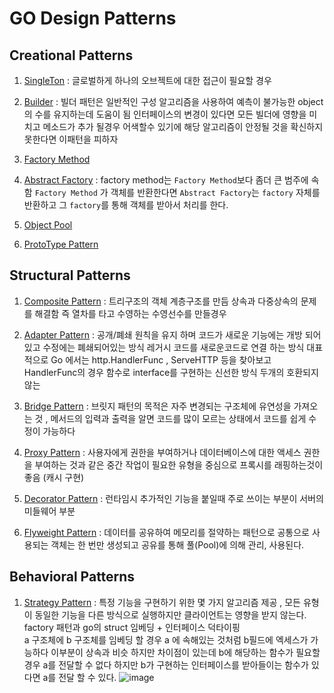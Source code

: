 # GO Design Patterns


## Creational Patterns

1. [SingleTon](https://github.com/BumwooPark/go-design-pattern/tree/master/singleton)
: 글로벌하게 하나의 오브젝트에 대한 접근이 필요할 경우

2. [Builder](https://github.com/BumwooPark/go-design-pattern/tree/master/builder)
: 빌더 패턴은 일반적인 구성 알고리즘을 사용하여 예측이 불가능한 object의 수를 유지하는데 도움이 됨 
인터페이스의 변경이 있다면 모든 빌더에 영향을 미치고 메소드가 추가 될경우 어색할수 있기에 해당 알고리즘이 안정될 것을 확신하지 못한다면 이패턴을 피하자

3. [Factory Method](https://github.com/BumwooPark/go-design-pattern/tree/master/factory_method)

4. [Abstract Factory](https://github.com/BumwooPark/go-design-pattern/tree/master/abstract_factory)
: factory method는 `Factory Method`보다 좀더 큰 범주에 속함  `Factory Method` 가 객체를 반환한다면 
`Abstract Factory`는 `factory` 자체를 반환하고 그 `factory`를 통해 객체를 받아서 처리를 한다.

5. [Object Pool](https://github.com/BumwooPark/go-design-pattern/tree/master/object_pool)
6. [ProtoType Pattern](https://github.com/BumwooPark/go-design-pattern/tree/master/prototype)


## Structural Patterns

1. [Composite Pattern](https://github.com/BumwooPark/go-design-pattern/tree/master/composite)
: 트리구조의 객체 계층구조를 만듬  상속과 다중상속의 문제를 해결함 즉 열차를 타고 수영하는 수영선수를 만들경우

2. [Adapter Pattern](https://github.com/BumwooPark/go-design-pattern/tree/master/adapter)
: 공개/폐쇄 원칙을 유지 하며 코드가 새로운 기능에는 개방 되어있고 수정에는 폐쇄되어있는 방식 레거시 코드를 새로운코드로 연결 하는 방식 
대표적으로 Go 에서는 http.HandlerFunc , ServeHTTP 등을 찾아보고 HandlerFunc의 경우 함수로 interface를 구현하는 신선한 방식
두개의 호환되지 않는 

3. [Bridge Pattern](https://github.com/BumwooPark/go-design-pattern/tree/master/bridge)
: 브릿지 패턴의 목적은 자주 변경되는 구조체에 유연성을 가져오는 것 , 메서드의 입력과 출력을 알면 코드를 많이 모르는 상태에서 코드를 쉽게 수정이 가능하다

4. [Proxy Pattern](https://github.com/BumwooPark/go-design-pattern/tree/master/proxy)
: 사용자에게 권한을 부여하거나 데이터베이스에 대한 액세스 권한을 부여하는 것과 같은 중간 작업이 필요한 유형을 중심으로 프록시를 래핑하는것이 좋음 (캐시 구현)

5. [Decorator Pattern](https://github.com/BumwooPark/go-design-pattern/tree/master/decorator)
: 런타임시 추가적인 기능을 붙일때 주로 쓰이는 부분이 서버의 미들웨어 부분

6. [Flyweight Pattern](https://github.com/BumwooPark/go-design-pattern/tree/master/flyweight)
: 데이터를 공유하여 메모리를 절약하는 패턴으로 공통으로 사용되는 객체는 한 번만 생성되고 공유를 통해 풀(Pool)에 의해 관리, 사용된다.


## Behavioral Patterns

1. [Strategy Pattern](https://github.com/BumwooPark/go-design-pattern/tree/master/strategy)
: 특정 기능을 구현하기 위한 몇 가지 알고리즘 제공 , 모든 유형이 동일한 기능을 다른 방식으로 실행하지만 클라이언트는 영향을 받지 않는다.
factory 패턴과 go의 struct 임베딩 + 인터페이스 덕타이핑  
a 구조체에 b 구조체를 임베딩 할 경우 a 에 속해있는 것처럼 b필드에 엑세스가 가능하다 이부분이 상속과 비슷 하지만 차이점이 있는데 
b에 해당하는 함수가 필요할경우 a를 전달할 수 없다 하지만 b가 구현하는 인터페이스를 받아들이는 함수가 있다면 a를 전달 할 수 있다.
![image](https://github.com/BumwooPark/go-design-pattern/tree/master/strategy/strategy.jpg)